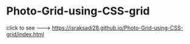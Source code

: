 # Photo-Grid-using-CSS-grid

click to see ---> https://israksadi28.github.io/Photo-Grid-using-CSS-grid/index.html

